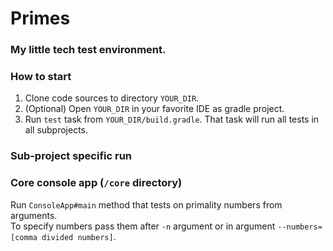 # Primes 
### My little tech test environment.

### How to start
1. Clone code sources to directory `YOUR_DIR`.
2. (Optional) Open `YOUR_DIR` in your favorite IDE as gradle project.
3. Run `test` task from `YOUR_DIR/build.gradle`. That task will run all tests in all subprojects.

### Sub-project specific run
### Core console app (`/core` directory)
Run `ConsoleApp#main` method that tests on primality numbers from arguments.  
To specify numbers pass them after `-n` argument or in argument `--numbers=[comma divided numbers]`.
